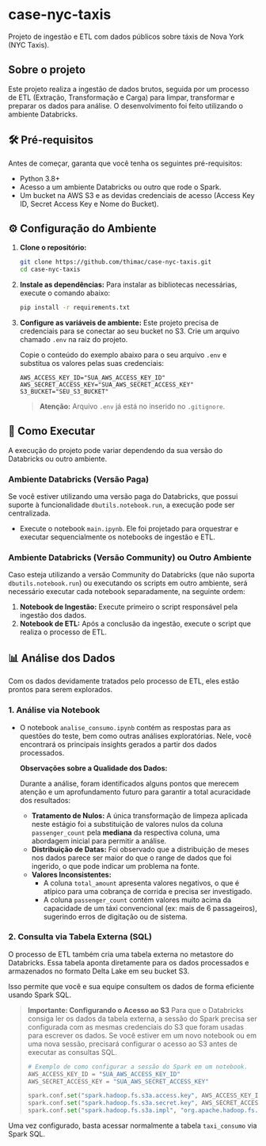 # case-nyc-taxis
Projeto de ingestão e ETL com dados públicos sobre táxis de Nova York (NYC Taxis).

## Sobre o projeto

Este projeto realiza a ingestão de dados brutos, seguida por um processo de ETL (Extração, Transformação e Carga) para limpar, transformar e preparar os dados para análise. O desenvolvimento foi feito utilizando o ambiente Databricks.

## 🛠️ Pré-requisitos

Antes de começar, garanta que você tenha os seguintes pré-requisitos:
*   Python 3.8+
*   Acesso a um ambiente Databricks ou outro que rode o Spark.
*   Um bucket na AWS S3 e as devidas credenciais de acesso (Access Key ID, Secret Access Key e Nome do Bucket).

## ⚙️ Configuração do Ambiente

1.  **Clone o repositório:**
    ```bash
    git clone https://github.com/thimac/case-nyc-taxis.git
    cd case-nyc-taxis
    ```

2.  **Instale as dependências:**
    Para instalar as bibliotecas necessárias, execute o comando abaixo:
    ```bash
    pip install -r requirements.txt
    ```

3.  **Configure as variáveis de ambiente:**
    Este projeto precisa de credenciais para se conectar ao seu bucket no S3. Crie um arquivo chamado `.env` na raiz do projeto.

    Copie o conteúdo do exemplo abaixo para o seu arquivo `.env` e substitua os valores pelas suas credenciais:
    ```
    AWS_ACCESS_KEY_ID="SUA_AWS_ACCESS_KEY_ID"
    AWS_SECRET_ACCESS_KEY="SUA_AWS_SECRET_ACCESS_KEY"
    S3_BUCKET="SEU_S3_BUCKET"
    ```
    > **Atenção:** Arquivo `.env` já está no inserido no `.gitignore`.

## 🚀 Como Executar

A execução do projeto pode variar dependendo da sua versão do Databricks ou outro ambiente.

### Ambiente Databricks (Versão Paga)
Se você estiver utilizando uma versão paga do Databricks, que possui suporte à funcionalidade `dbutils.notebook.run`, a execução pode ser centralizada.
*   Execute o notebook `main.ipynb`. Ele foi projetado para orquestrar e executar sequencialmente os notebooks de ingestão e ETL.

### Ambiente Databricks (Versão Community) ou Outro Ambiente
Caso esteja utilizando a versão Community do Databricks (que não suporta `dbutils.notebook.run`) ou executando os scripts em outro ambiente, será necessário executar cada notebook separadamente, na seguinte ordem:
1.  **Notebook de Ingestão:** Execute primeiro o script responsável pela ingestão dos dados.
2.  **Notebook de ETL:** Após a conclusão da ingestão, execute o script que realiza o processo de ETL.

## 📊 Análise dos Dados

Com os dados devidamente tratados pelo processo de ETL, eles estão prontos para serem explorados.

### 1. Análise via Notebook
*   O notebook `analise_consumo.ipynb` contém as respostas para as questões do teste, bem como outras análises exploratórias. Nele, você encontrará os principais insights gerados a partir dos dados processados.

    **Observações sobre a Qualidade dos Dados:**

    Durante a análise, foram identificados alguns pontos que merecem atenção e um aprofundamento futuro para garantir a total acuracidade dos resultados:

    *   **Tratamento de Nulos:** A única transformação de limpeza aplicada neste estágio foi a substituição de valores nulos da coluna `passenger_count` pela **mediana** da respectiva coluna, uma abordagem inicial para permitir a análise.
    *   **Distribuição de Datas:** Foi observado que a distribuição de meses nos dados parece ser maior do que o range de dados que foi ingerido, o que pode indicar um problema na fonte.
    *   **Valores Inconsistentes:**
        *   A coluna `total_amount` apresenta valores negativos, o que é atípico para uma cobrança de corrida e precisa ser investigado.
        *   A coluna `passenger_count` contém valores muito acima da capacidade de um táxi convencional (ex: mais de 6 passageiros), sugerindo erros de digitação ou de sistema.


### 2. Consulta via Tabela Externa (SQL)
O processo de ETL também cria uma tabela externa no metastore do Databricks. Essa tabela aponta diretamente para os dados processados e armazenados no formato Delta Lake em seu bucket S3.

Isso permite que você e sua equipe consultem os dados de forma eficiente usando Spark SQL.

> **Importante: Configurando o Acesso ao S3**
> Para que o Databricks consiga ler os dados da tabela externa, a sessão do Spark precisa ser configurada com as mesmas credenciais do S3 que foram usadas para escrever os dados. Se você estiver em um novo notebook ou em uma nova sessão, precisará configurar o acesso ao S3 antes de executar as consultas SQL.
>
> ```python
> # Exemplo de como configurar a sessão do Spark em um notebook.
> AWS_ACCESS_KEY_ID = "SUA_AWS_ACCESS_KEY_ID"
> AWS_SECRET_ACCESS_KEY = "SUA_AWS_SECRET_ACCESS_KEY"
> 
> spark.conf.set("spark.hadoop.fs.s3a.access.key", AWS_ACCESS_KEY_ID)
> spark.conf.set("spark.hadoop.fs.s3a.secret.key", AWS_SECRET_ACCESS_KEY)
> spark.conf.set("spark.hadoop.fs.s3a.impl", "org.apache.hadoop.fs.s3a.S3AFileSystem")
> ```

Uma vez configurado, basta acessar normalmente a tabela `taxi_consumo` via Spark SQL.
